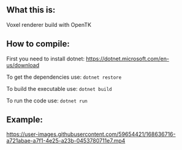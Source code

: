 ## What this is:
Voxel renderer build with OpenTK

## How to compile:

First you need to install dotnet: https://dotnet.microsoft.com/en-us/download

To get the dependencies use:
``
dotnet restore
``

To build the executable use:
``
dotnet build
``

To run the code use:
``
dotnet run
``

## Example:
https://user-images.githubusercontent.com/59654421/168636716-a721abae-a7f1-4e25-a23b-0453780711e7.mp4
